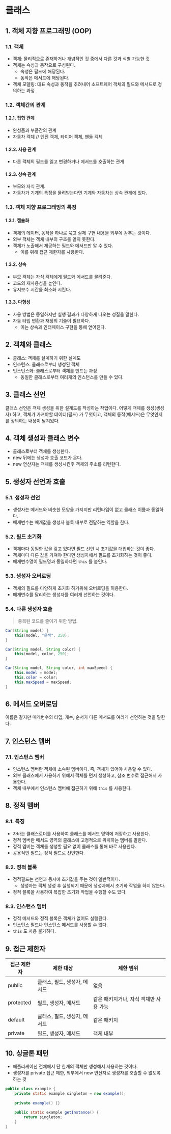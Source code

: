 # 클래스
## 1. 객체 지향 프로그래밍 (OOP)
### 1.1. 객체
- 객체: 물리적으로 존재하거나 개념적인 것 중에서 다른 것과 식별 가능한 것
- 객체는 속성과 동작으로 구성된다.
  - 속성은 필드에 해당된다.
  - 동작은 메서드에 해당된다.
- 객체 모델링: 대표 속성과 동작을 추려내어 소프트웨어 객체의 필드와 메서드로 정의하는 과정

### 1.2. 객체간의 관계
#### 1.2.1. 집합 관계
- 완성품과 부품간의 관계
- 자동차 객체 // 엔진 객체, 타이어 객체, 핸들 객체

#### 1.2.2. 사용 관계
- 다른 객체의 필드를 읽고 변경하거나 메서드를 호출하는 관계

#### 1.2.3. 상속 관계
- 부모와 자식 관계.
- 자동차가 기계의 특징을 물려받는다면 기계와 자동차는 상속 관계에 있다.

### 1.3. 객체 지향 프로그래밍의 특징
#### 1.3.1. 캡슐화
- 객체의 데이터, 동작을 하나로 묶고 실제 구현 내용을 외부에 감추는 것이다.
- 외부 객체는 객체 내부의 구조를 알지 못한다.
- 객체가 노출해서 제공하는 필드와 메서드만 알 수 있다.
  - 이를 위해 접근 제한자를 사용한다.

#### 1.3.2. 상속
- 부모 객체는 자식 객체에게 필드와 메서드를 물려준다.
- 코드의 재사용성을 높인다.
- 유지보수 시간을 최소화 시킨다.

#### 1.3.3. 다형성
- 사용 방법은 동일하지만 실행 결과가 다양하게 나오는 성질을 말한다.
- 자동 타입 변환과 재정의 기술이 필요하다.
  - 이는 상속과 인터페이스 구현을 통해 얻어진다.

## 2. 객체와 클래스
- 클래스: 객체를 설계하기 위한 설계도
- 인스턴스: 클래스로부터 생성된 객체
- 인스턴스화: 클래스로부터 객체를 만드는 과정
  - 동일한 클래스로부터 여러개의 인스턴스를 만들 수 있다.

## 3. 클래스 선언
클래스 선언은 객체 생성을 위한 설계도를 작성하는 작업이다. 어떻게 객체를 생성(생성자) 하고, 객체가 가져야할 데이터(필드) 가 무엇이고, 객체의 동작(메서드)은 무엇인지를 정의하는 내용이 담겨있다.

## 4. 객체 생성과 클래스 변수
- 클래스로부터 객체를 생성한다.
- new 뒤에는 생성자 호출 코드가 온다. 
- new 연산자는 객체를 생성시킨후 객체의 주소를 리턴한다. 

## 5. 생성자 선언과 호출
### 5.1. 생성자 선언
- 생성자는 메서드와 비슷한 모양을 가지지만 리턴타입이 없고 클래스 이름과 동일하다.
- 매개변수는 매개값을 생성자 블록 내부로 전달하는 역할을 한다.

### 5.2. 필드 초기화
- 객체마다 동일한 값을 갖고 있다면 필드 선언 시 초기값을 대입하는 것이 좋다.
- 객체마다 다른 값을 가져야 한다면 생성자에서 필드를 초기화하는 것이 좋다.
- 매개변수명이 필드명과 동일하다면 `this` 를 붙인다.

### 5.3. 생성자 오버로딩
- 객체의 필드를 다양하게 초기화 하기위해 오버로딩을 허용한다.
- 매개변수를 달리하는 생성자를 여러개 선언하는 것이다.

### 5.4. 다른 생성자 호출
> 중복된 코드를 줄이기 위한 방법.

```java
Car(String model) {
    this(model, "은색", 250);
}

Car(String model, String color) {
    this(model, color, 250);
}

Car(String model, String color, int maxSpeed) {
    this.model = model;
    this.color = color;
    this.maxSpeed = maxSpeed;
}
```
## 6. 메서드 오버로딩
이름은 같지만 매개변수의 타입, 개수, 순서가 다른 메서드를 여러개 선언하는 것을 말한다.

## 7. 인스턴스 멤버
### 7.1. 인스턴스 멤버
- 인스턴스 멤버란 객체에 소속된 멤버이다. 즉, 객체가 있어야 사용할 수 있다.
- 외부 클래스에서 사용하기 위해서 객체를 먼저 생성하고, 참조 변수로 접근해서 사용한다.
- 객체 내부에서 인스턴스 멤버에 접근하기 위해 `this` 를 사용한다.

## 8. 정적 멤버
### 8.1. 특징
- 자바는 클래스로더를 사용하여 클래스를 메서드 영역에 저장하고 사용한다.
- 정적 멤버란 메서드 영역의 클래스에 고정적으로 위치하는 멤버를 말한다.
- 정적 멤버는 객체를 생성할 필요 없이 클래스를 통해 바로 사용한다.
- 공용적인 필드는 정적 필드로 선언한다.

### 8.2. 정적 블록
- 정적필드는 선언과 동시에 초기값을 주는 것이 일반적이다.
  - 생성자는 객체 생성 후 실행되기 때문에 생성자에서 초기화 작업을 하지 않는다.
- 정적 블록을 사용하여 복잡한 초기화 작업을 수행할 수도 있다.

### 8.3. 인스턴스 멤버
- 정적 메서드와 정적 블록은 객체가 없어도 실행된다.
- 인스턴스 필드나 인스턴스 메서드를 사용할 수 없다.
- `this` 도 사용 불가하다.
 
## 9. 접근 제한자

|접근 제한자|제한 대상|제한 범위
|----|----|----|
|public|클래스, 필드, 생성자, 메서드|없음|
|protected|필드, 생성자, 메서드|같은 패키지거나, 자식 객체만 사용 가능|
|default|클래스, 필드, 생성자, 메서드|같은 패키지|
|private|필드, 생성자, 메서드|객체 내부|

## 10. 싱글톤 패턴
- 애플리케이션 전체에서 단 한개의 객체만 생성해서 사용하는 것이다.
- 생성자를 private 접근 제한, 외부에서 new 연산자로 생성자를 호출할 수 없도록 하는 것

```java
public class example {
    private static example singleton = new example();
    
    private example() {}
    
    public static example getInstance() {
        return singleton;
    }
}
```